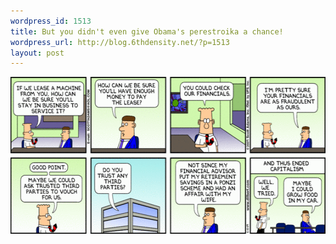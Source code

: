 ```yaml
--- 
wordpress_id: 1513
title: But you didn't even give Obama's perestroika a chance!
wordpress_url: http://blog.6thdensity.net/?p=1513
layout: post
---
```

<div align=center><img src='/wp-content/uploads/2009/06/dilbert.gif' alt="dilbert" title="dilbert" width="560" height="251"   /></div>
